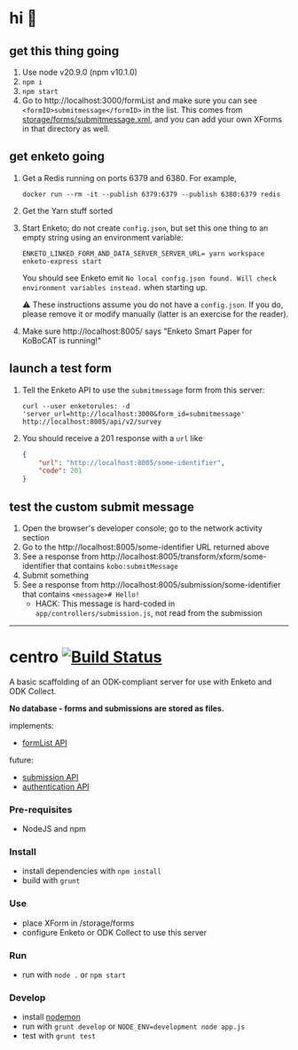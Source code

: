 # hi 👋

## get this thing going

1. Use node v20.9.0 (npm v10.1.0)
1. `npm i`
1. `npm start`
1. Go to http://localhost:3000/formList and make sure you can see `<formID>submitmessage</formID>` in the list.
   This comes from [storage/forms/submitmessage.xml](storage/forms/submitmessage.xml), and you can add your own XForms in that directory as well.

## get enketo going

1. Get a Redis running on ports 6379 and 6380. For example,
   ```
   docker run --rm -it --publish 6379:6379 --publish 6380:6379 redis
   ```
1. Get the Yarn stuff sorted
1. Start Enketo; do not create `config.json`, but set this one thing to an empty string using an environment variable:
   ```
   ENKETO_LINKED_FORM_AND_DATA_SERVER_SERVER_URL= yarn workspace enketo-express start
   ```
   You should see Enketo emit `No local config.json found. Will check environment variables instead.` when starting up.

   ⚠️ These instructions assume you do not have a `config.json`. If you do, please remove it or modify manually (latter is an exercise for the reader).
1. Make sure http://localhost:8005/ says "Enketo Smart Paper for KoBoCAT is running!"

## launch a test form

1. Tell the Enketo API to use the `submitmessage` form from this server:
   ```
   curl --user enketorules: -d 'server_url=http://localhost:3000&form_id=submitmessage' http://localhost:8005/api/v2/survey
   ```
1. You should receive a 201 response with a `url` like
   ```json
   {
       "url": "http://localhost:8005/some-identifier",
       "code": 201
   }
   ```

## test the custom submit message

1. Open the browser's developer console; go to the network activity section
1. Go to the http://localhost:8005/some-identifier URL returned above
1. See a response from http://localhost:8005/transform/xform/some-identifier that contains `kobo:submitMessage`
1. Submit something
1. See a response from http://localhost:8005/submission/some-identifier that contains `<message># Hello!`
    * HACK: This message is hard-coded in `app/controllers/submission.js`, not read from the submission

- - -

centro [![Build Status](https://travis-ci.org/enketo/centro.png)](https://travis-ci.org/enketo/centro)
=============

A basic scaffolding of an ODK-compliant server for use with Enketo and ODK Collect. 

**No database - forms and submissions are stored as files.**

implements:

* [formList API](https://bitbucket.org/javarosa/javarosa/wiki/FormListAPI)

future:

* [submission API](https://bitbucket.org/javarosa/javarosa/wiki/FormSubmissionAPI)
* [authentication API](https://bitbucket.org/javarosa/javarosa/wiki/AuthenticationAPI)

### Pre-requisites
* NodeJS and npm

### Install
* install dependencies with `npm install`
* build with `grunt`

### Use
* place XForm in /storage/forms
* configure Enketo or ODK Collect to use this server

### Run
* run with `node .` or `npm start`

### Develop
* install [nodemon](https://github.com/remy/nodemon)
* run with `grunt develop` or `NODE_ENV=development node app.js`
* test with `grunt test`
